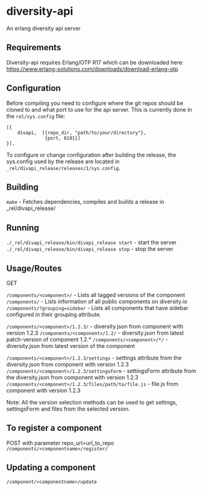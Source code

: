 diversity-api
=============

An erlang diversity api server

Requirements
------------

Diversity-api requires Erlang/OTP R17 which can be downloaded here:
https://www.erlang-solutions.com/downloads/download-erlang-otp

Configuration
-------------

Before compiling you need to configure where the git repos should be cloned to and
what port to use for the api server. This is currently done in the `rel/sys.config` file:

``` rel/sys.config
[{
    divapi,  [{repo_dir, "path/to/your/directory"},
              {port, 8181}]
}].
```

To configure or change configuration after building the release, the sys.config used by the release are located in
`_rel/divapi_release/releases/1/sys.config`.

Building
--------

`make` - Fetches dependencies, compiles and builds a release in _rel/divapi_release/

Running
-------

`./_rel/divapi_release/bin/divapi_release start` - start the server
`./_rel/divapi_release/bin/divapi_release stop`  - stop the server


Usage/Routes
------------

GET

`/components/<component>/` - Lists all tagged versions of the component
`/components/` - Lists information of all public components on diversity.io
`/components/?grouping=sidebar` - Lists all components that have sidebar configured in their grouping attribute.

`/components/<component>/1.2.3/` - diversity.json from component with version 1.2.3
`/components/<component>/1.2/` - diversity.json from latest patch-version of component 1.2.*
`/components/<component>/*/` - diversity.json from latest version of the component

`/components/<component>/1.2.3/settings` - settings attribute from the diversity.json from component with version 1.2.3
`/components/<component>/1.2.3/settingsForm` - settingsForm attribute from the diversity.json from component with version 1.2.3
`/components/<component>/1.2.3/files/path/to/file.js` - file.js from component with version 1.2.3

Note: All the version selection methods can be used to get settings, settingsForm and files from the selected version.


To register a component
-----------------------

POST with parameter repo_url=url_to_repo
`/components/<componentname>/register/`


Updating a component
-----------------------

`/component/<componentname>/update`
